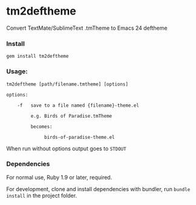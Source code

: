 # tm2deftheme

Convert TextMate/SublimeText .tmTheme to Emacs 24 deftheme

### Install

    gem install tm2deftheme

### Usage:

    tm2deftheme [path/filename.tmtheme] [options]

    options:

        -f   save to a file named {filename}-theme.el

             e.g. Birds of Paradise.tmTheme

             becomes:

                  birds-of-paradise-theme.el

When run without options output goes to `STDOUT`

### Dependencies

For normal use, Ruby 1.9 or later, required.

For development, clone and install dependencies with bundler, run
`bundle install` in the project folder.
